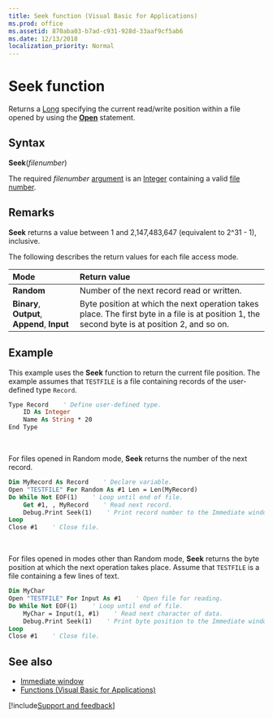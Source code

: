 ```yaml
---
title: Seek function (Visual Basic for Applications)
ms.prod: office
ms.assetid: 870aba03-b7ad-c931-928d-33aaf9cf5ab6
ms.date: 12/13/2018
localization_priority: Normal
---
```



# Seek function

Returns a [Long](../../Glossary/vbe-glossary.md#long-data-type) specifying the current read/write position within a file opened by using the **[Open](open-statement.md)** statement.

## Syntax

**Seek**(_filenumber_)

The required _filenumber_ [argument](../../Glossary/vbe-glossary.md#argument) is an [Integer](../../Glossary/vbe-glossary.md#integer-data-type) containing a valid [file number](../../Glossary/vbe-glossary.md#file-number).

## Remarks

**Seek** returns a value between 1 and 2,147,483,647 (equivalent to 2^31 - 1), inclusive.

The following describes the return values for each file access mode.

|Mode|Return value|
|:-----|:-----|
|**Random**|Number of the next record read or written.|
|**Binary**, **Output**, **Append**, **Input**|Byte position at which the next operation takes place. The first byte in a file is at position 1, the second byte is at position 2, and so on.|

## Example

This example uses the **Seek** function to return the current file position. The example assumes that `TESTFILE` is a file containing records of the user-defined type `Record`.

```vb
Type Record    ' Define user-defined type.
    ID As Integer
    Name As String * 20
End Type
```

<br/>

For files opened in Random mode, **Seek** returns the number of the next record.

```vb
Dim MyRecord As Record    ' Declare variable.
Open "TESTFILE" For Random As #1 Len = Len(MyRecord)
Do While Not EOF(1)    ' Loop until end of file.
    Get #1, , MyRecord    ' Read next record.
    Debug.Print Seek(1)    ' Print record number to the Immediate window.
Loop
Close #1    ' Close file.

```

<br/>

For files opened in modes other than Random mode, **Seek** returns the byte position at which the next operation takes place. Assume that `TESTFILE` is a file containing a few lines of text.

```vb
Dim MyChar
Open "TESTFILE" For Input As #1    ' Open file for reading.
Do While Not EOF(1)    ' Loop until end of file.
    MyChar = Input(1, #1)    ' Read next character of data.
    Debug.Print Seek(1)    ' Print byte position to the Immediate window.
Loop
Close #1    ' Close file.
```


## See also

- [Immediate window](immediate-window.md)
- [Functions (Visual Basic for Applications)](../functions-visual-basic-for-applications.md)

[!include[Support and feedback](~/includes/feedback-boilerplate.md)]
